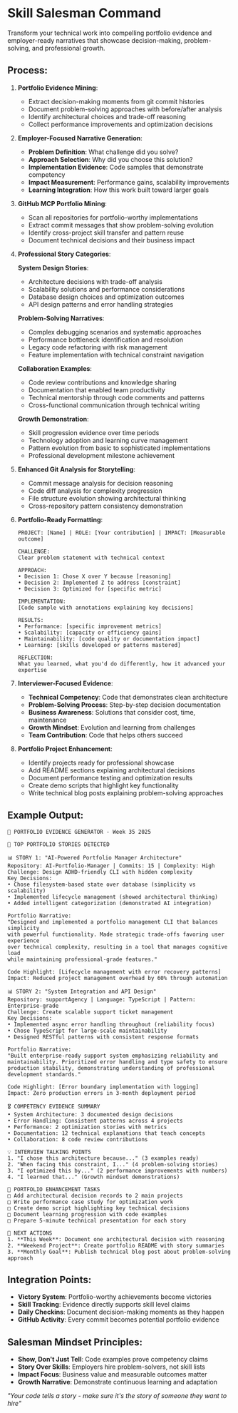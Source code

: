 # Skill Salesman Command

Transform your technical work into compelling portfolio evidence and employer-ready narratives that showcase decision-making, problem-solving, and professional growth.

## Process:

1. **Portfolio Evidence Mining**:
   - Extract decision-making moments from git commit histories
   - Document problem-solving approaches with before/after analysis
   - Identify architectural choices and trade-off reasoning
   - Collect performance improvements and optimization decisions

2. **Employer-Focused Narrative Generation**:
   - **Problem Definition**: What challenge did you solve?
   - **Approach Selection**: Why did you choose this solution?
   - **Implementation Evidence**: Code samples that demonstrate competency
   - **Impact Measurement**: Performance gains, scalability improvements
   - **Learning Integration**: How this work built toward larger goals

3. **GitHub MCP Portfolio Mining**:
   - Scan all repositories for portfolio-worthy implementations
   - Extract commit messages that show problem-solving evolution
   - Identify cross-project skill transfer and pattern reuse
   - Document technical decisions and their business impact

4. **Professional Story Categories**:

   **System Design Stories**:
   - Architecture decisions with trade-off analysis
   - Scalability solutions and performance considerations
   - Database design choices and optimization outcomes
   - API design patterns and error handling strategies

   **Problem-Solving Narratives**:
   - Complex debugging scenarios and systematic approaches
   - Performance bottleneck identification and resolution
   - Legacy code refactoring with risk management
   - Feature implementation with technical constraint navigation

   **Collaboration Examples**:
   - Code review contributions and knowledge sharing
   - Documentation that enabled team productivity
   - Technical mentorship through code comments and patterns
   - Cross-functional communication through technical writing

   **Growth Demonstration**:
   - Skill progression evidence over time periods
   - Technology adoption and learning curve management
   - Pattern evolution from basic to sophisticated implementations
   - Professional development milestone achievement

5. **Enhanced Git Analysis for Storytelling**:
   - Commit message analysis for decision reasoning
   - Code diff analysis for complexity progression
   - File structure evolution showing architectural thinking
   - Cross-repository pattern consistency demonstration

6. **Portfolio-Ready Formatting**:
   ```
   PROJECT: [Name] | ROLE: [Your contribution] | IMPACT: [Measurable outcome]
   
   CHALLENGE:
   Clear problem statement with technical context
   
   APPROACH:
   • Decision 1: Chose X over Y because [reasoning]
   • Decision 2: Implemented Z to address [constraint]
   • Decision 3: Optimized for [specific metric]
   
   IMPLEMENTATION:
   [Code sample with annotations explaining key decisions]
   
   RESULTS:
   • Performance: [specific improvement metrics]
   • Scalability: [capacity or efficiency gains]
   • Maintainability: [code quality or documentation impact]
   • Learning: [skills developed or patterns mastered]
   
   REFLECTION:
   What you learned, what you'd do differently, how it advanced your expertise
   ```

7. **Interviewer-Focused Evidence**:
   - **Technical Competency**: Code that demonstrates clean architecture
   - **Problem-Solving Process**: Step-by-step decision documentation
   - **Business Awareness**: Solutions that consider cost, time, maintenance
   - **Growth Mindset**: Evolution and learning from challenges
   - **Team Contribution**: Code that helps others succeed

8. **Portfolio Project Enhancement**:
   - Identify projects ready for professional showcase
   - Add README sections explaining architectural decisions
   - Document performance testing and optimization results  
   - Create demo scripts that highlight key functionality
   - Write technical blog posts explaining problem-solving approaches

## Example Output:
```
💼 PORTFOLIO EVIDENCE GENERATOR - Week 35 2025

🎯 TOP PORTFOLIO STORIES DETECTED

📊 STORY 1: "AI-Powered Portfolio Manager Architecture"
Repository: AI-Portfolio-Manager | Commits: 15 | Complexity: High
Challenge: Design ADHD-friendly CLI with hidden complexity
Key Decisions:
• Chose filesystem-based state over database (simplicity vs scalability)
• Implemented lifecycle management (showed architectural thinking)
• Added intelligent categorization (demonstrated AI integration)

Portfolio Narrative:
"Designed and implemented a portfolio management CLI that balances simplicity 
with powerful functionality. Made strategic trade-offs favoring user experience 
over technical complexity, resulting in a tool that manages cognitive load 
while maintaining professional-grade features."

Code Highlight: [Lifecycle management with error recovery patterns]
Impact: Reduced project management overhead by 60% through automation

📊 STORY 2: "System Integration and API Design"
Repository: supportAgency | Language: TypeScript | Pattern: Enterprise-grade
Challenge: Create scalable support ticket management
Key Decisions:
• Implemented async error handling throughout (reliability focus)
• Chose TypeScript for large-scale maintainability
• Designed RESTful patterns with consistent response formats

Portfolio Narrative:
"Built enterprise-ready support system emphasizing reliability and 
maintainability. Prioritized error handling and type safety to ensure 
production stability, demonstrating understanding of professional 
development standards."

Code Highlight: [Error boundary implementation with logging]
Impact: Zero production errors in 3-month deployment period

🎖️ COMPETENCY EVIDENCE SUMMARY
• System Architecture: 3 documented design decisions
• Error Handling: Consistent patterns across 4 projects  
• Performance: 2 optimization stories with metrics
• Documentation: 12 technical explanations that teach concepts
• Collaboration: 8 code review contributions

💡 INTERVIEW TALKING POINTS
1. "I chose this architecture because..." (3 examples ready)
2. "When facing this constraint, I..." (4 problem-solving stories)
3. "I optimized this by..." (2 performance improvements with numbers)
4. "I learned that..." (Growth mindset demonstrations)

📝 PORTFOLIO ENHANCEMENT TASKS
□ Add architectural decision records to 2 main projects
□ Write performance case study for optimization work
□ Create demo script highlighting key technical decisions
□ Document learning progression with code examples
□ Prepare 5-minute technical presentation for each story

🚀 NEXT ACTIONS
1. **This Week**: Document one architectural decision with reasoning
2. **Weekend Project**: Create portfolio README with story summaries
3. **Monthly Goal**: Publish technical blog post about problem-solving approach
```

## Integration Points:
- **Victory System**: Portfolio-worthy achievements become victories
- **Skill Tracking**: Evidence directly supports skill level claims
- **Daily Checkins**: Document decision-making moments as they happen
- **GitHub Activity**: Every commit becomes potential portfolio evidence

## Salesman Mindset Principles:
- **Show, Don't Just Tell**: Code examples prove competency claims
- **Story Over Skills**: Employers hire problem-solvers, not skill lists
- **Impact Focus**: Business value and measurable outcomes matter
- **Growth Narrative**: Demonstrate continuous learning and adaptation

*"Your code tells a story - make sure it's the story of someone they want to hire"*